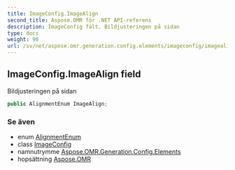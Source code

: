 ```yaml
---
title: ImageConfig.ImageAlign
second_title: Aspose.OMR för .NET API-referens
description: ImageConfig fält. Bildjusteringen på sidan
type: docs
weight: 90
url: /sv/net/aspose.omr.generation.config.elements/imageconfig/imagealign/
---
```

## ImageConfig.ImageAlign field

Bildjusteringen på sidan

```csharp
public AlignmentEnum ImageAlign;
```

### Se även

* enum [AlignmentEnum](../../../aspose.omr.generation.config.enums/alignmentenum/)
* class [ImageConfig](../)
* namnutrymme [Aspose.OMR.Generation.Config.Elements](../../imageconfig/)
* hopsättning [Aspose.OMR](../../../)


